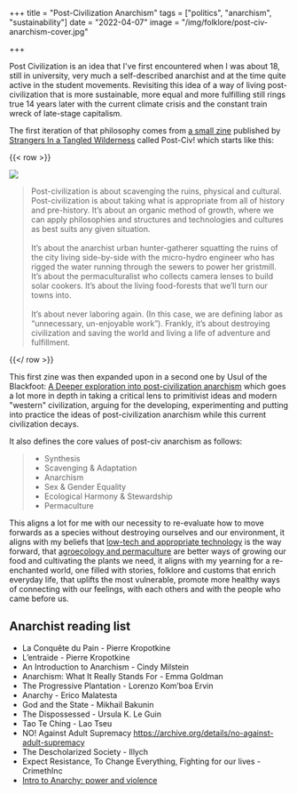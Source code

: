 +++
title = "Post-Civilization Anarchism"
tags = ["politics", "anarchism", "sustainability"]
date = "2022-04-07"
image = "/img/folklore/post-civ-anarchism-cover.jpg"

+++

Post Civilization is an idea that I've first encountered when I was about 18, still in university, very much a self-described anarchist and at the time quite active in the student movements. Revisiting this idea of a way of living post-civilization that is more sustainable, more equal and more fulfilling still rings true 14 years later with the current climate crisis and the constant train wreck of late-stage capitalism.

The first iteration of that philosophy comes from [a small zine](https://theanarchistlibrary.org/library/strangers-in-a-tangled-wilderness-post-civ-a-brief-philosophical-and-political-introduction-to) published by [Strangers In a Tangled Wilderness](https://www.tangledwilderness.org/) called Post-Civ! which starts like this:

{{< row >}}

<div class="flex-1 medium-padding-right">
<img src="/img/folklore/post-civ-anarchism.jpg" />
</div>
<div class="flex-2">

<blockquote>Post-civilization is about scavenging the ruins, physical and cultural. Post-civilization is about taking what is appropriate from all of history and pre-history. It’s about an organic method of growth, where we can apply philosophies and structures and technologies and cultures as best suits any given situation.
<br/><br/>
It’s about the anarchist urban hunter-gatherer squatting the ruins of the city living side-by-side with the micro-hydro engineer who has rigged the water running through the sewers to power her gristmill. It’s about the permaculturalist who collects camera lenses to build solar cookers. It’s about the living food-forests that we’ll turn our towns into.
<br/><br/>
It’s about never laboring again. (In this case, we are defining labor as “unnecessary, un-enjoyable work”). Frankly, it’s about destroying civilization and saving the world and living a life of adventure and fulfillment.
</blockquote>

</div>

{{</ row >}}

This first zine was then expanded upon in a second one by Usul of the Blackfoot: [A Deeper exploration into post-civilization anarchism](https://theanarchistlibrary.org/library/usul-of-the-blackfoot-post-civ-a-deeper-exploration) which goes a lot more in depth in taking a critical lens to primitivist ideas and modern "western" civilization, arguing for the developing, experimenting and putting into practice the ideas of post-civilization anarchism while this current civilization decays.

It also defines the core values of post-civ anarchism as follows:

>- Synthesis
>- Scavenging & Adaptation
>- Anarchism
>- Sex & Gender Equality
>- Ecological Harmony & Stewardship
>- Permaculture

This aligns a lot for me with our necessity to re-evaluate how to move forwards as a species without destroying ourselves and our environment, it aligns with my beliefs that [low-tech and appropriate technology](http://localhost:1313/craft/low-tech/) is the way forward, that [agroecology and permaculture](http://localhost:1313/folklore/agroecology/) are better ways of growing our food and cultivating the plants we need, it aligns with my yearning for a re-enchanted world, one filled with stories, folklore and customs that enrich everyday life, that uplifts the most vulnerable, promote more healthy ways of connecting with our feelings, with each others and with the people who came before us.

## Anarchist reading list

- La Conquête du Pain - Pierre Kropotkine
- L’entraide - Pierre Kropotkine
- An Introduction to Anarchism - Cindy Milstein
- Anarchism: What It Really Stands For - Emma Goldman
- The Progressive Plantation - Lorenzo Kom’boa Ervin
- Anarchy - Erico Malatesta
- God and the State - Mikhail Bakunin
- The Dispossessed  - Ursula K. Le Guin
- Tao Te Ching - Lao Tseu
- NO! Against Adult Supremacy https://archive.org/details/no-against-adult-supremacy
- The Descholarized Society - Illych
- Expect Resistance, To Change Everything, Fighting for our lives - CrimethInc
- [Intro to Anarchy: power and violence](https://www.youtube.com/watch?v=bCAUmh99hMI)
